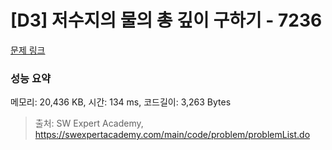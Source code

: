 # [D3] 저수지의 물의 총 깊이 구하기 - 7236 

[문제 링크](https://swexpertacademy.com/main/code/problem/problemDetail.do?contestProbId=AWlTKTUqCN8DFAVS) 

### 성능 요약

메모리: 20,436 KB, 시간: 134 ms, 코드길이: 3,263 Bytes



> 출처: SW Expert Academy, https://swexpertacademy.com/main/code/problem/problemList.do